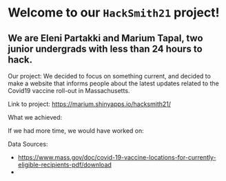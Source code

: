 
# Welcome to our `HackSmith21` project!

## We are Eleni Partakki and Marium Tapal, two junior undergrads with less than 24 hours to hack.

Our project: We decided to focus on something current, and decided to
make a website that informs people about the latest updates related to the Covid19 vaccine roll-out in Massachusetts.

Link to project: https://marium.shinyapps.io/hacksmith21/



What we achieved:




If we had more time, we would have worked on:




Data Sources:
- https://www.mass.gov/doc/covid-19-vaccine-locations-for-currently-eligible-recipients-pdf/download
- 
